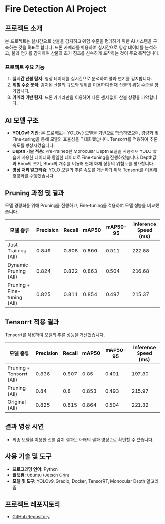 # Fire Detection AI Project

## 프로젝트 소개

본 프로젝트는 실시간으로 산불을 감지하고 위험 수준을 평가하기 위한 AI 시스템을 구축하는 것을 목표로 합니다. 드론 카메라를 이용하여 실시간으로 영상 데이터를 분석하고, 불과 연기를 감지하여 산불의 초기 징조를 신속하게 포착하는 것이 주요 목적입니다. 

### 프로젝트 주요 기능
1. **실시간 산불 탐지**: 영상 데이터를 실시간으로 분석하여 불과 연기를 감지합니다.
2. **위험 수준 분석**: 감지된 산불의 규모와 범위를 이용하여 현재 산불의 위험 수준을 평가합니다.
3. **카메라 기반 탐지**: 드론 카메라만을 이용하여 다른 센서 없이 산불 상황을 파악합니다.

## AI 모델 구조

- **YOLOv9 기반**: 본 프로젝트는 YOLOv9 모델을 기반으로 학습하였으며, 경량화 및 Fine-tuning을 통해 모델의 효율성을 극대화했습니다. Tensorrt를 적용하여 추론 속도를 향상시켰습니다.
- **Depth 기술 적용**: Pre-trained된 Monocular Depth 모델을 사용하여 YOLO 학습에 사용한 데이터와 동일한 데이터로 Fine-tuning을 진행하였습니다. Depth값과 Bbox의 크기, Bbox의 개수를 이용해 현재 화재 상황의 위험도를 평가합니다.
- **영상 처리 알고리즘**: YOLO 모델의 추론 속도를 개선하기 위해 Tensorrt를 이용해 경량화를 수행했습니다.

## Pruning 과정 및 결과

모델 경량화를 위해 Pruning을 진행하고, Fine-tuning을 적용하여 모델 성능을 비교했습니다.

| 모델 종류 | Precision | Recall | mAP50 | mAP50-95 | Inference Speed (ms) |
|-----------|-----------|--------|--------|----------|----------------------|
| Just Training (All) | 0.846 | 0.808 | 0.866 | 0.511 | 222.88 |
| Dynamic Pruning (All) | 0.824 | 0.822 | 0.863 | 0.504 | 216.68 |
| Pruning + Fine-tuning (All) | 0.825 | 0.811 | 0.854 | 0.497 | 215.37 |

## Tensorrt 적용 결과

Tensorrt를 적용하여 모델의 추론 성능을 개선했습니다.

| 모델 종류 | Precision | Recall | mAP50 | mAP50-95 | Inference Speed (ms) |
|-----------|-----------|--------|--------|----------|----------------------|
| Pruning + Tensorrt (All) | 0.836 | 0.807 | 0.85 | 0.491 | 197.89 |
| Pruning (All) | 0.84 | 0.8 | 0.853 | 0.493 | 215.97 |
| Original (All) | 0.825 | 0.815 | 0.864 | 0.504 | 221.32 |

## 결과 영상 시연
- 최종 모델을 이용한 산불 감지 결과는 아래의 결과 영상으로 확인할 수 있습니다.

## 사용 기술 및 도구
- **프로그래밍 언어**: Python
- **플랫폼**: Ubuntu (Jetson Orin)
- **모델 및 도구**: YOLOv9, Gradio, Docker, TensorRT, Monocular Depth 알고리즘

## 프로젝트 레포지토리
- [GitHub Repository](https://github.com/Konsla99/KONSLA99_work.git)
